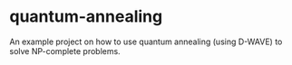 # quantum-annealing
An example project on how to use quantum annealing (using D-WAVE) to solve NP-complete problems.
